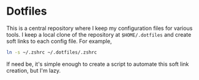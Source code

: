 # Dotfiles

This is a central repository where I keep my configuration files for various tools.
I keep a local clone of the repository at `$HOME/.dotfiles` and create soft links to each config file.
For example,

```bash
ln -s ~/.zshrc ~/.dotfiles/.zshrc
```

If need be, it's simple enough to create a script to automate this soft link creation, but I'm lazy.

